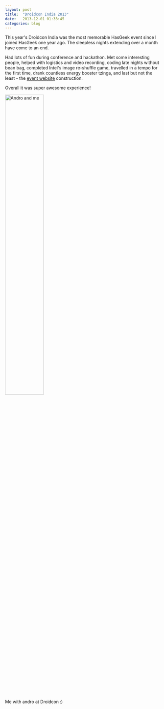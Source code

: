 ```yaml
---
layout: post
title:  "Droidcon India 2013"
date:   2013-12-01 01:33:45
categories: blog
---
```


This year's Droidcon India was the most memorable HasGeek event since I joined HasGeek one year ago. The sleepless nights extending over a month have come to an end.

Had lots of fun during conference and hackathon. Met some interesting people, helped with logistics and video recording, coding late nights without bean bag, completed Intel's image re-shuffle game, travelled in a tempo for the first time, drank countless energy booster tzinga, and last but not the least - the <a href="https://droidcon.in/2013/">event website</a> construction. 

Overall it was super awesome experience!

<img src="/assets/img/posts/andro.jpg" class="small-img" width="50%" alt="Andro and me">

Me with andro at Droidcon :)
